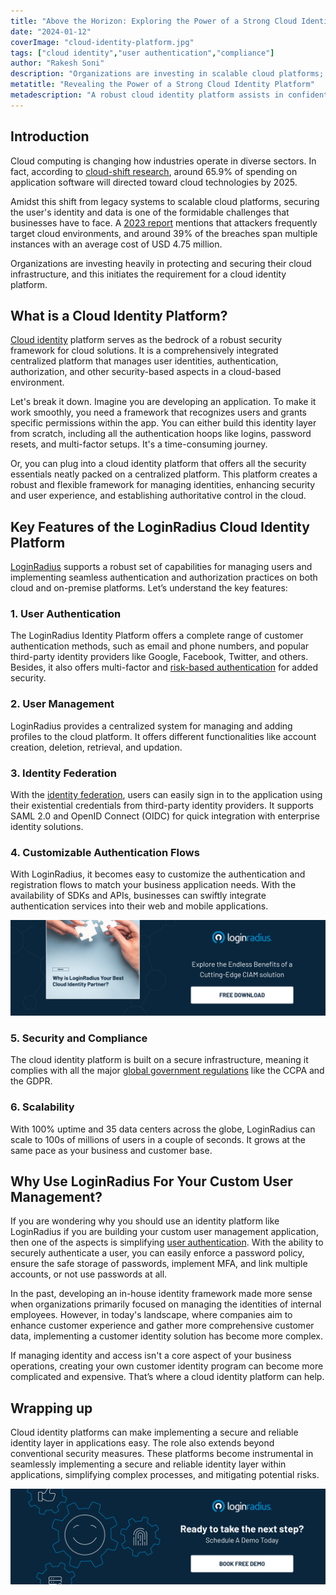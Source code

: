 ```yaml
---
title: "Above the Horizon: Exploring the Power of a Strong Cloud Identity Platform"
date: "2024-01-12"
coverImage: "cloud-identity-platform.jpg"
tags: ["cloud identity","user authentication","compliance"]
author: "Rakesh Soni"
description: "Organizations are investing in scalable cloud platforms; however, safeguarding user identities and information becomes fundamental. As technology becomes advanced, there is a chance to identify the gaps. That’s where the cloud identity platform comes in to secure the platform and bridge the gap that could possibly lead the attacker into the cloud platform."
metatitle: "Revealing the Power of a Strong Cloud Identity Platform"
metadescription: "A robust cloud identity platform assists in confidently managing and protecting user identities across diverse cloud applications. Learn more about it."
---
```

## Introduction

Cloud computing is changing how industries operate in diverse sectors. In fact, according to [cloud-shift research](https://www.gartner.com/en/newsroom/press-releases/2022-02-09-gartner-says-more-than-half-of-enterprise-it-spending), around 65.9% of spending on application software will directed toward cloud technologies by 2025. 

Amidst this shift from legacy systems to scalable cloud platforms, securing the user's identity and data is one of the formidable challenges that businesses have to face. A [2023 report](https://www.ibm.com/reports/data-breach) mentions that attackers frequently target cloud environments, and around 39% of the breaches span multiple instances with an average cost of USD 4.75 million. 

Organizations are investing heavily in protecting and securing their cloud infrastructure, and this initiates the requirement for a cloud identity platform. 

## What is a Cloud Identity Platform?

[Cloud identity](https://www.loginradius.com/blog/identity/what-is-cloud-identity-and-its-benefits/) platform serves as the bedrock of a robust security framework for cloud solutions. It is a comprehensively integrated centralized platform that manages user identities, authentication, authorization, and other security-based aspects in a cloud-based environment. 

Let's break it down. Imagine you are developing an application. To make it work smoothly, you need a framework that recognizes users and grants specific permissions within the app. You can either build this identity layer from scratch, including all the authentication hoops like logins, password resets, and multi-factor setups. It's a time-consuming journey.

Or, you can plug into a cloud identity platform that offers all the security essentials neatly packed on a centralized platform. This platform creates a robust and flexible framework for managing identities, enhancing security and user experience, and establishing authoritative control in the cloud. 

## Key Features of the LoginRadius Cloud Identity Platform 

[LoginRadius](https://www.loginradius.com/) supports a robust set of capabilities for managing users and implementing seamless authentication and authorization practices on both cloud and on-premise platforms. Let’s understand the key features: 

### 1. User Authentication

The LoginRadius Identity Platform offers a complete range of customer authentication methods, such as email and phone numbers, and popular third-party identity providers like Google, Facebook, Twitter, and others. Besides, it also offers multi-factor and [risk-based authentication](https://www.loginradius.com/blog/identity/risk-based-authentication/) for added security.

### 2. User Management 

LoginRadius provides a centralized system for managing and adding profiles to the cloud platform. It offers different functionalities like account creation, deletion, retrieval, and updation. 

### 3. Identity Federation

With the [identity federation](https://www.loginradius.com/federated-sso/), users can easily sign in to the application using their existential credentials from third-party identity providers. It supports SAML 2.0 and OpenID Connect (OIDC) for quick integration with enterprise identity solutions. 

### 4. Customizable Authentication Flows

With LoginRadius, it becomes easy to customize the authentication and registration flows to match your business application needs. With the availability of SDKs and APIs, businesses can swiftly integrate authentication services into their web and mobile applications. 

[![EB-cloud-identity-platform](EB-cloud-identity-platform.png)](https://www.loginradius.com/resource/ebook/loginradius-cloud-identity-partner/)

### 5. Security and Compliance 

The cloud identity platform is built on a secure infrastructure, meaning it complies with all the major [global government regulations](https://www.loginradius.com/compliances/) like the CCPA and the GDPR.

### 6. Scalability 

With 100% uptime and 35 data centers across the globe, LoginRadius can scale to 100s of millions of users in a couple of seconds. It grows at the same pace as your business and customer base. 

## Why Use LoginRadius For Your Custom User Management?

If you are wondering why you should use an identity platform like LoginRadius if you are building your custom user management application, then one of the aspects is simplifying [user authentication](https://www.loginradius.com/authentication/). With the ability to securely authenticate a user, you can easily enforce a password policy, ensure the safe storage of passwords, implement MFA, and link multiple accounts, or not use passwords at all. 

In the past, developing an in-house identity framework made more sense when organizations primarily focused on managing the identities of internal employees. However, in today's landscape, where companies aim to enhance customer experience and gather more comprehensive customer data, implementing a customer identity solution has become more complex.

If managing identity and access isn't a core aspect of your business operations, creating your own customer identity program can become more complicated and expensive. That’s where a cloud identity platform can help. 

## Wrapping up

Cloud identity platforms can make implementing a secure and reliable identity layer in applications easy. The role also extends beyond conventional security measures. These platforms become instrumental in seamlessly implementing a secure and reliable identity layer within applications, simplifying complex processes, and mitigating potential risks.

[![book-a-free-demo-loginradius](../../assets/book-a-demo-loginradius.png)](https://www.loginradius.com/contact-us?utm_source=blog&utm_medium=web&utm_campaign=cloud-identity-platform)